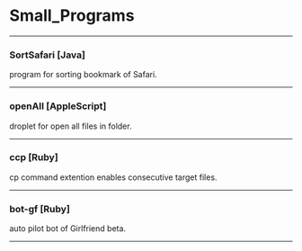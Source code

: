 Small_Programs
==============
***
### SortSafari [Java]
 program for sorting bookmark of Safari.
***

### openAll [AppleScript]
 droplet for open all files in folder.
***

### ccp [Ruby]
 cp command extention enables consecutive target files.
***

### bot-gf [Ruby]
 auto pilot bot of Girlfriend beta.
***
